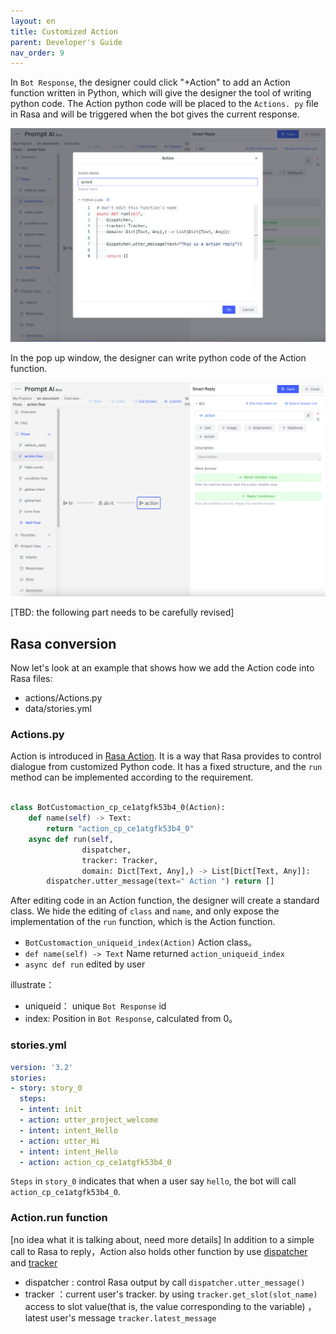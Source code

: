 ```yaml
---
layout: en
title: Customized Action
parent: Developer's Guide
nav_order: 9
---
```


In `Bot Response`, the designer could click "+Action" to add an Action function written in Python, which will give the designer the tool of writing python code.  The Action python code will be placed to the `Actions. py` file in Rasa and will be triggered when the bot gives the current response. 

![action-02](/assets/images/tutorial/action/action-02.png)

In the pop up window, the designer can write python code of the Action function. 

![action-01](/assets/images/tutorial/action/action-01.png)

[TBD: the following part needs to be carefully revised]
## Rasa conversion
Now let's look at an example that shows how we add the Action code into Rasa files: 

- actions/Actions.py
- data/stories.yml

### Actions.py

Action is introduced in [Rasa Action](https://rasa.com/docs/rasa/action-server/sdk-actions/).  It is a way that Rasa provides to control dialogue from customized Python code. It has a fixed structure, and the `run` method can be implemented according to the requirement.
```python

class BotCustomaction_cp_ce1atgfk53b4_0(Action):
    def name(self) -> Text:
        return "action_cp_ce1atgfk53b4_0"
    async def run(self,
                dispatcher,
                tracker: Tracker,
                domain: Dict[Text, Any],) -> List[Dict[Text, Any]]:
        dispatcher.utter_message(text=" Action ") return []
```
After editing code in an Action function, the designer will create a standard class.  We hide the editing of `class` and `name`, and only expose the implementation of the `run` function, which is the Action function.

- `BotCustomaction_uniqueid_index(Action)` Action class。
- `def name(self) -> Text` Name returned `action_uniqueid_index`
- `async def run` edited by user

illustrate：
- uniqueid： unique `Bot Response` id
- index: Position in `Bot Response`, calculated from 0。

### stories.yml

```yaml
version: '3.2'
stories:
- story: story_0
  steps:
  - intent: init
  - action: utter_project_welcome
  - intent: intent_Hello
  - action: utter_Hi
  - intent: intent_Hello
  - action: action_cp_ce1atgfk53b4_0
```

`Steps` in `story_0`  indicates that when a user say `hello`, the bot will call `action_cp_ce1atgfk53b4_0`. 

### Action.run function
[no idea what it is talking about, need more details]
In addition to a simple call to Rasa to reply，Action also holds other function by use [dispatcher](https://rasa.com/docs/rasa/action-server/sdk-dispatcher/) and [tracker](https://rasa.com/docs/rasa/action-server/sdk-tracker) 
- dispatcher : control Rasa output by call `dispatcher.utter_message()`
- tracker ：current user's tracker. by using `tracker.get_slot(slot_name)` access to slot value(that is, the value corresponding to the variable) ，latest user's message `tracker.latest_message`
